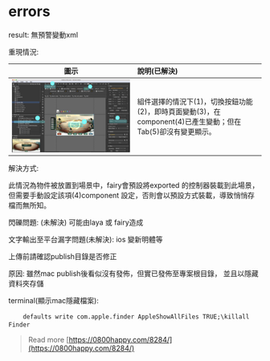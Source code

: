 # errors

result: 無預警變動xml

重現情況:

| 圖示 | 說明\(已解決\) |
| :---: | :--- |
| ![](.gitbook/assets/bug01.jpg) | 組件選擇的情況下\(1\)，切換按鈕功能\(2\)，即時頁面變動\(3\)，在component\(4\)已產生變動；但在Tab\(5\)卻沒有變更顯示。 |

解決方式:

此情況為物件被放置到場景中，fairy會預設將exported 的控制器裝載到此場景，但需要手動設定該項\(4\)component 設定，否則會以預設方式裝載，導致悄悄存檔而無所知。

閃礫問題: \(未解決\) 可能由laya 或 fairy造成

文字輸出至平台漏字問題\(未解決\): ios 變新明體等

上傳前請確認publish目錄是否修正

原因: 雖然mac publish後看似沒有發佈，但實已發佈至專案根目錄， 並且以隱藏資料夾存儲

terminal\(顯示mac隱藏檔案\):

```text
    defaults write com.apple.finder AppleShowAllFiles TRUE;\killall Finder
```

> Read more [https://0800happy.com/8284/](https://0800happy.com/8284/)




